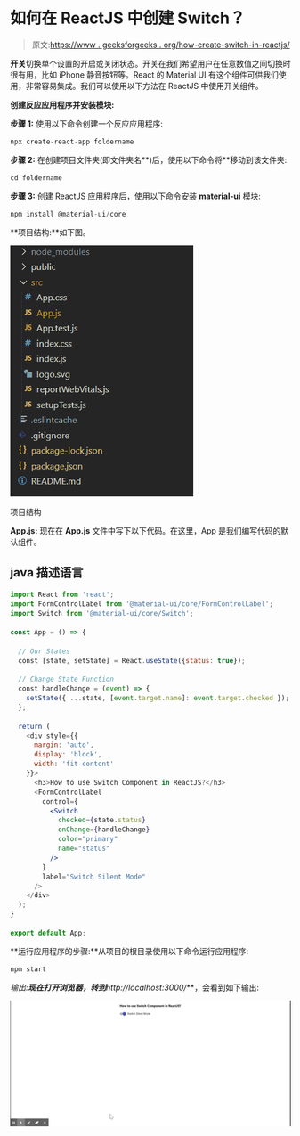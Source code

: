 # 如何在 ReactJS 中创建 Switch？

> 原文:[https://www . geeksforgeeks . org/how-create-switch-in-reactjs/](https://www.geeksforgeeks.org/how-to-create-switch-in-reactjs/)

**开关**切换单个设置的开启或关闭状态。开关在我们希望用户在任意数值之间切换时很有用，比如 iPhone 静音按钮等。React 的 Material UI 有这个组件可供我们使用，非常容易集成。我们可以使用以下方法在 ReactJS 中使用开关组件。

**创建反应应用程序并安装模块:**

**步骤 1:** 使用以下命令创建一个反应应用程序:

```jsx
npx create-react-app foldername
```

**步骤 2:** 在创建项目文件夹(即文件夹名**)后，使用以下命令将**移动到该文件夹:

```jsx
cd foldername
```

**步骤 3:** 创建 ReactJS 应用程序后，使用以下命令安装 **material-ui** 模块:

```jsx
npm install @material-ui/core
```

**项目结构:**如下图。

![](img/f04ae0d8b722a9fff0bd9bd138b29c23.png)

项目结构

**App.js:** 现在在 **App.js** 文件中写下以下代码。在这里，App 是我们编写代码的默认组件。

## java 描述语言

```jsx
import React from 'react';
import FormControlLabel from '@material-ui/core/FormControlLabel';
import Switch from '@material-ui/core/Switch';

const App = () => {

  // Our States
  const [state, setState] = React.useState({status: true});

  // Change State Function
  const handleChange = (event) => {
    setState({ ...state, [event.target.name]: event.target.checked });
  };

  return (
    <div style={{
      margin: 'auto',
      display: 'block',
      width: 'fit-content'
    }}>
      <h3>How to use Switch Component in ReactJS?</h3>
      <FormControlLabel
        control={
          <Switch
            checked={state.status}
            onChange={handleChange}
            color="primary"
            name="status"
          />
        }
        label="Switch Silent Mode"
      />
    </div>
  );
}

export default App;
```

**运行应用程序的步骤:**从项目的根目录使用以下命令运行应用程序:

```jsx
npm start
```

**输出:**现在打开浏览器，转到***http://localhost:3000/***，会看到如下输出:

![](img/9fbb4b38c8df4c43ca30f5be4ca83677.png)